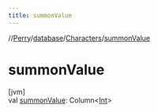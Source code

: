 ```yaml
---
title: summonValue
---
```

//[Perry](../../../index.html)/[database](../index.html)/[Characters](index.html)/[summonValue](summon-value.html)



# summonValue



[jvm]\
val [summonValue](summon-value.html): Column<[Int](https://kotlinlang.org/api/latest/jvm/stdlib/kotlin/-int/index.html)>




